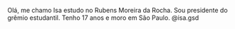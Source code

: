 Olá, me chamo Isa estudo no Rubens Moreira da Rocha.
Sou presidente do grêmio estudantil.
Tenho 17 anos e moro em São Paulo.
@isa.gsd

